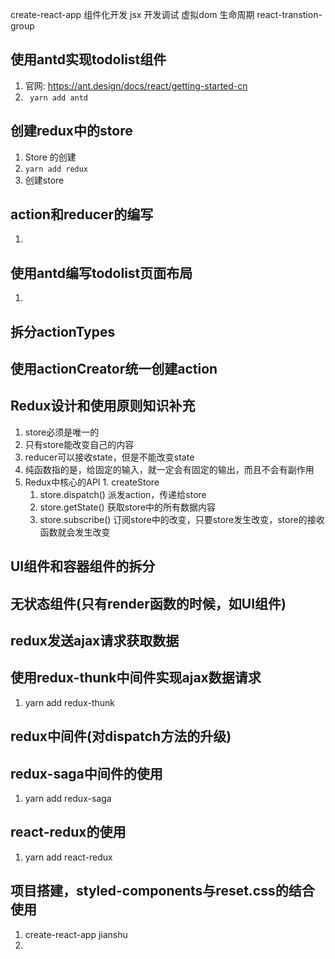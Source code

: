 create-react-app
组件化开发
jsx
开发调试
虚拟dom
生命周期
react-transtion-group

## 使用antd实现todolist组件
  1. 官网: https://ant.design/docs/react/getting-started-cn
  2. ` yarn add antd`

## 创建redux中的store
  1. Store 的创建
  2. `yarn add redux`
  3. 创建store

## action和reducer的编写
  1. 

## 使用antd编写todolist页面布局
  1. 

## 拆分actionTypes

## 使用actionCreator统一创建action

## Redux设计和使用原则知识补充
  1. store必须是唯一的
  2. 只有store能改变自己的内容
  3. reducer可以接收state，但是不能改变state
  4. 纯函数指的是，给固定的输入，就一定会有固定的输出，而且不会有副作用
  5. Redux中核心的API
    1. createStore
      1. store.dispatch() 派发action，传递给store
      2. store.getState() 获取store中的所有数据内容
      3. store.subscribe() 订阅store中的改变，只要store发生改变，store的接收函数就会发生改变
## UI组件和容器组件的拆分

## 无状态组件(只有render函数的时候，如UI组件)

## redux发送ajax请求获取数据

## 使用redux-thunk中间件实现ajax数据请求
1. yarn add redux-thunk

## redux中间件(对dispatch方法的升级)

## redux-saga中间件的使用
1. yarn add redux-saga

## react-redux的使用
1. yarn add react-redux

## 项目搭建，styled-components与reset.css的结合使用
  1. create-react-app jianshu
  2. 